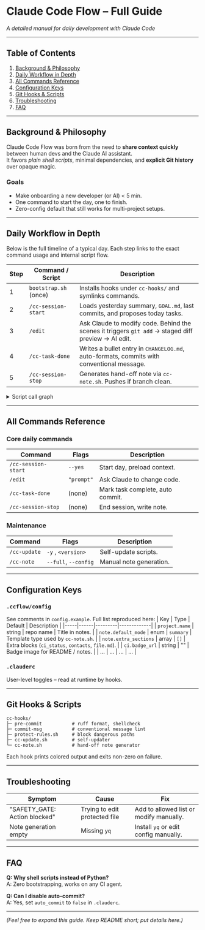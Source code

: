 # Claude Code Flow – Full Guide

_A detailed manual for daily development with Claude Code_

---

## Table of Contents
1. [Background & Philosophy](#background--philosophy)
2. [Daily Workflow in Depth](#daily-workflow-in-depth)
3. [All Commands Reference](#all-commands-reference)
4. [Configuration Keys](#configuration-keys)
5. [Git Hooks & Scripts](#git-hooks--scripts)
6. [Troubleshooting](#troubleshooting)
7. [FAQ](#faq)

---

## Background & Philosophy
Claude Code Flow was born from the need to **share context quickly** between human devs and the Claude AI assistant.  
It favors _plain shell scripts_, minimal dependencies, and **explicit Git history** over opaque magic.

### Goals
- Make onboarding a new developer (or AI) < 5 min.
- One command to start the day, one to finish.
- Zero-config default that still works for multi-project setups.

---

## Daily Workflow in Depth
Below is the full timeline of a typical day. Each step links to the exact command usage and internal script flow.

| Step | Command / Script | Description |
|------|------------------|-------------|
| 1 | `bootstrap.sh` (once) | Installs hooks under `cc-hooks/` and symlinks commands. |
| 2 | `/cc-session-start` | Loads yesterday summary, `GOAL.md`, last commits, and proposes today tasks. |
| 3 | `/edit` | Ask Claude to modify code. Behind the scenes it triggers `git add` → staged diff preview → AI edit. |
| 4 | `/cc-task-done` | Writes a bullet entry in `CHANGELOG.md`, auto-formats, commits with conventional message. |
| 5 | `/cc-session-stop` | Generates hand-off note via `cc-note.sh`. Pushes if branch clean. |

<details>
<summary>Script call graph</summary>

```text
cc-session-start
└─ hooks/detect-tools.sh (optional)
   └─ cc-note.sh --summary (yesterday context)
```

</details>

---

## All Commands Reference
### Core daily commands
| Command | Flags | Description |
|---------|-------|-------------|
| `/cc-session-start` | `--yes` | Start day, preload context. |
| `/edit` | `"prompt"` | Ask Claude to change code. |
| `/cc-task-done` | (none) | Mark task complete, auto commit. |
| `/cc-session-stop` | (none) | End session, write note. |

### Maintenance
| Command | Flags | Description |
|---------|-------|-------------|
| `/cc-update` | `-y` , `<version>` | Self-update scripts. |
| `/cc-note` | `--full`, `--config` | Manual note generation. |

---

## Configuration Keys
### `.ccflow/config`
See comments in `config.example`. Full list reproduced here:
| Key | Type | Default | Description |
|-----|------|---------|-------------|
| `project.name` | string | repo name | Title in notes. |
| `note.default_mode` | enum | `summary` | Template type used by `cc-note.sh`. |
| `note.extra_sections` | array | `[]` | Extra blocks (`ci_status`, `contacts`, `file.md`). |
| `ci.badge_url` | string | "" | Badge image for README / notes. |
| ... | ... | ... | ... |

### `.clauderc`
User-level toggles – read at runtime by hooks.

---

## Git Hooks & Scripts
```
cc-hooks/
├─ pre-commit           # ruff format, shellcheck
├─ commit-msg           # conventional message lint
├─ protect-rules.sh     # block dangerous paths
├─ cc-update.sh         # self-updater
└─ cc-note.sh           # hand-off note generator
```
Each hook prints colored output and exits non-zero on failure.

---

## Troubleshooting
| Symptom | Cause | Fix |
|---------|-------|-----|
| "SAFETY_GATE: Action blocked" | Trying to edit protected file | Add to allowed list or modify manually. |
| Note generation empty | Missing `yq` | Install `yq` or edit config manually. |

---

## FAQ
**Q: Why shell scripts instead of Python?**  
A: Zero bootstrapping, works on any CI agent.

**Q: Can I disable auto-commit?**  
A: Yes, set `auto_commit` to `false` in `.clauderc`.

---

*(Feel free to expand this guide. Keep README short; put details here.)*
